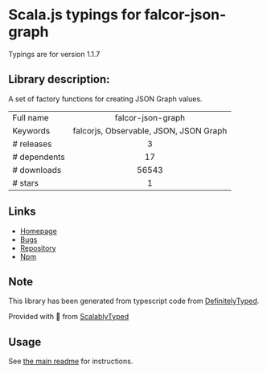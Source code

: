 
# Scala.js typings for falcor-json-graph

Typings are for version 1.1.7

## Library description:
A set of factory functions for creating JSON Graph values.

|                    |                 |
| ------------------ | :-------------: |
| Full name          | falcor-json-graph |
| Keywords           | falcorjs, Observable, JSON, JSON Graph |
| # releases         | 3 |
| # dependents       | 17 |
| # downloads        | 56543 |
| # stars            | 1 |

## Links
- [Homepage](https://github.com/Netflix/falcor-json-graph)
- [Bugs](https://github.com/Netflix/falcor-json-graph/issues)
- [Repository](https://github.com/Netflix/falcor-json-graph)
- [Npm](https://www.npmjs.com/package/falcor-json-graph)
    


## Note
This library has been generated from typescript code from [DefinitelyTyped](https://definitelytyped.org).

Provided with :purple_heart: from [ScalablyTyped](https://github.com/oyvindberg/ScalablyTyped)

## Usage
See [the main readme](../../readme.md) for instructions.


